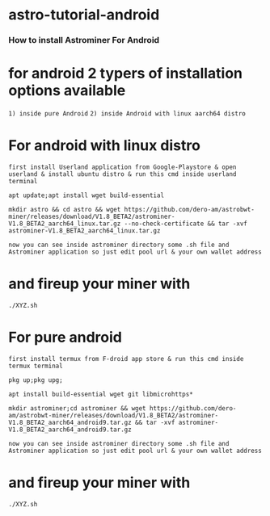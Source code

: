 # astro-tutorial-android

### How to install Astrominer For Android

# for android 2 typers of installation options available

`1) inside pure Android`
`2) inside Android with linux aarch64 distro`


# For android with linux distro

`first install Userland application from Google-Playstore & open userland & install ubuntu distro & run this cmd inside userland terminal`

```
apt update;apt install wget build-essential
```

```
mkdir astro && cd astro && wget https://github.com/dero-am/astrobwt-miner/releases/download/V1.8_BETA2/astrominer-V1.8_BETA2_aarch64_linux.tar.gz --no-check-certificate && tar -xvf astrominer-V1.8_BETA2_aarch64_linux.tar.gz
```

`now you can see inside astrominer directory some .sh file and Astrominer application so just edit pool url & your own wallet address`

# and fireup your miner with

`./XYZ.sh`

# For pure android

`first install termux from F-droid app store & run this cmd inside termux terminal`

```
pkg up;pkg upg;
```

```
apt install build-essential wget git libmicrohttps*
```

```
mkdir astrominer;cd astrominer && wget https://github.com/dero-am/astrobwt-miner/releases/download/V1.8_BETA2/astrominer-V1.8_BETA2_aarch64_android9.tar.gz && tar -xvf astrominer-V1.8_BETA2_aarch64_android9.tar.gz
```
`now you can see inside astrominer directory some .sh file and Astrominer application so just edit pool url & your own wallet address`

# and fireup your miner with

`./XYZ.sh`
